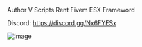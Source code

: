 Author V Scripts Rent Fivem ESX Frameword

Discord: https://discord.gg/Nx6FYESx

![image](https://github.com/user-attachments/assets/2ce4c25c-8d0c-42ca-aab1-05053cce7d34)
